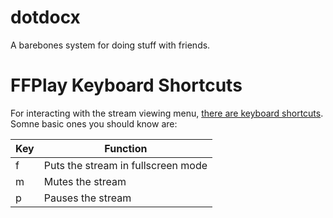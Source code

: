 # dotdocx
A barebones system for doing stuff with friends.

# FFPlay Keyboard Shortcuts
For interacting with the stream viewing menu, [there are keyboard shortcuts](https://ffmpeg.org/ffplay.html#While-playing). Somne basic ones you should know are:

| Key | Function                           |
|-----|------------------------------------|
| f   | Puts the stream in fullscreen mode |
| m   | Mutes the stream                   |
| p   | Pauses the stream                  |
